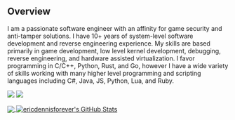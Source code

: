 <!---- 📫 How to reach me : Discord(gehenay830#3932)-->

<!--- 🔭 I’m currently working on ...
- 🌱 I’m currently learning ...
- 👯 I’m looking to collaborate on ...
- 🤔 I’m looking for help with ...
- 💬 Ask me about ...
- 📫 How to reach me: ...
- 😄 Pronouns: ...
- ⚡ Fun fact: ...



**ericdennisforever/ericdennisforever** is a ✨ _special_ ✨ repository because its `README.md` (this file) appears on your GitHub profile.

Here are some ideas to get you started:

- 🔭 I’m currently working on ...
- 🌱 I’m currently learning ...
- 👯 I’m looking to collaborate on ...
- 🤔 I’m looking for help with ...
- 💬 Ask me about ...
- 📫 How to reach me: ...
- 😄 Pronouns: ...
- ⚡ Fun fact: ...
-->
## Overview
I am a passionate software engineer with an affinity for game security and anti-tamper solutions. I have 10+ years of system-level software development and reverse engineering experience. My skills are based primarily in game development, low level kernel development, debugging, reverse engineering, and hardware assisted virtualization. I favor programming in C/C++, Python, Rust, and Go, however I have a wide variety of skills working with many higher level programming and scripting languages including C#, Java, JS, Python, Lua, and Ruby.



![](https://img.shields.io/badge/Code-Python-informational?style=for-the-badge&logo=python&logoColor=white&color=2bbc8a)
![](https://img.shields.io/badge/Code-C++-informational?style=for-the-badge&&logo=c&logoColor=white&color=2bbc8a)

<a href="https://github.com/ericdennisforever">
  <img align="center" src="https://github-readme-stats.vercel.app/api/top-langs/?username=ericdennisforever&hide=java,html,tex&title_color=ffffff&text_color=c9cacc&icon_color=2bbc8a&bg_color=1d1f21&langs_count=3" />
</a>
<a href="https://github.com/ericdennisforever">
  <img align="center" src="https://github-readme-stats.vercel.app/api?username=ericdennisforever&show_icons=true&line_height=27&count_private=true&title_color=ffffff&text_color=c9cacc&icon_color=2bbc8a&bg_color=1d1f21" alt="ericdennisforever's GitHub Stats" />
</a>
